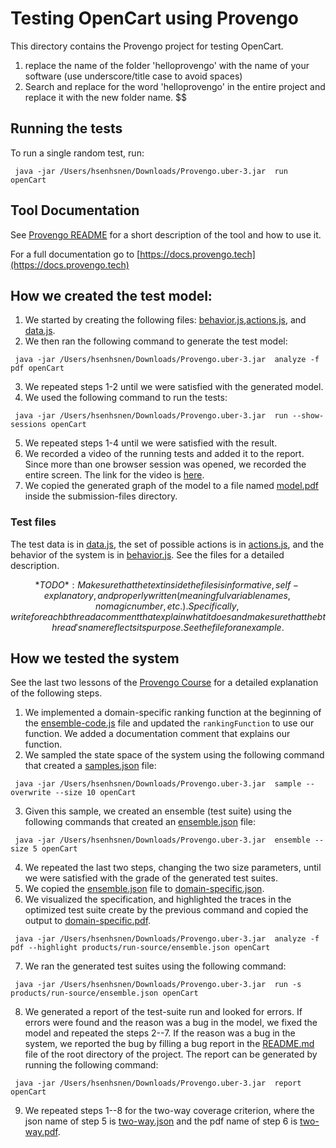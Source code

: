 # Testing OpenCart using Provengo
This directory contains the Provengo project for testing OpenCart.

1. replace the name of the folder 'helloprovengo' with the name of your software (use underscore/title case to avoid spaces)
2. Search and replace for the word 'helloprovengo' in the entire project and replace it with the new folder name. 
$$

## Running the tests
To run a single random test, run:
```shell 
 java -jar /Users/hsenhsnen/Downloads/Provengo.uber-3.jar  run openCart
```

## Tool Documentation
See [Provengo README](openCart/README.md) for a short description of the tool and how to use it.

For a full documentation go to [https://docs.provengo.tech](https://docs.provengo.tech)

## How we created the test model:
1. We started by creating the following files: [behavior.js](openCart/spec/js/behavior.js),[actions.js](openCart/spec/js/actions.js), and [data.js](openCart/data/data.js).
2. We then ran the following command to generate the test model:
```shell
 java -jar /Users/hsenhsnen/Downloads/Provengo.uber-3.jar  analyze -f pdf openCart   
```
3. We repeated steps 1-2 until we were satisfied with the generated model.
4. We used the following command to run the tests:
```shell
 java -jar /Users/hsenhsnen/Downloads/Provengo.uber-3.jar  run --show-sessions openCart
```
5. We repeated steps 1-4 until we were satisfied with the result.
6. We recorded a video of the running tests and added it to the report. Since more than one browser session was opened, we recorded the entire screen. The link for the video is [here](https://drive.google.com/file/d/1i2-TtZ7afRc8WuDrkuga1gdOCHPg4wUL/view?usp=sharing).
7. We copied the generated graph of the model to a file named [model.pdf](submission-files/model.pdf) inside the submission-files directory.

### Test files
The test data is in [data.js](openCart/data/data.js), the set of possible actions is in [actions.js](openCart/spec/js/actions.js), and the behavior of the system is in [behavior.js](openCart/spec/js/behavior.js).
See the files for a detailed description.

$$*TODO*: Make sure that the text inside the files is informative, self-explanatory, and properly written (meaningful variable names, no magic number, etc.). Specifically, write for each bthread a comment that explain what it does and make sure that the bthread's name reflects its purpose. See the file for an example.$$

## How we tested the system
See the last two lessons of the [Provengo Course](https://provengo.github.io/Course/Online%20Course/0.9.5/index.html) for a detailed explanation of the following steps.

1. We implemented a domain-specific ranking function at the beginning of the [ensemble-code.js](openCart/meta-spec/ensemble-code.js) file and updated the `rankingFunction` to use our function. We added a documentation comment that explains our function.
2. We sampled the state space of the system using the following command that created a [samples.json](openCart/products/run-source/samples.json) file:
```shell
 java -jar /Users/hsenhsnen/Downloads/Provengo.uber-3.jar  sample --overwrite --size 10 openCart
```
3. Given this sample, we created an ensemble (test suite) using the following commands that created an [ensemble.json](submission-files/domain-specific.json) file:
```shell
 java -jar /Users/hsenhsnen/Downloads/Provengo.uber-3.jar  ensemble --size 5 openCart
```
4. We repeated the last two steps, changing the two size parameters, until we were satisfied with the grade of the generated test suites.
5. We copied the [ensemble.json](submission-files/domain-specific.json) file to [domain-specific.json](submission-files/domain-specific.json).
6. We visualized the specification, and highlighted the traces in the optimized test suite create by the previous command and copied the output to [domain-specific.pdf](submission-files/domain-specific.pdf).
```shell
 java -jar /Users/hsenhsnen/Downloads/Provengo.uber-3.jar  analyze -f pdf --highlight products/run-source/ensemble.json openCart
```
7. We ran the generated test suites using the following command:
```shell
 java -jar /Users/hsenhsnen/Downloads/Provengo.uber-3.jar  run -s products/run-source/ensemble.json openCart 
```
8. We generated a report of the test-suite run and looked for errors. If errors were found and the reason was a bug in the model, we fixed the model and repeated the steps 2--7. If the reason was a bug in the system, we reported the bug by filling a bug report in the [README.md](../README.md) file of the root directory of the project. The report can be generated by running the following command:
```shell
 java -jar /Users/hsenhsnen/Downloads/Provengo.uber-3.jar  report openCart
```
9. We repeated steps 1--8 for the two-way coverage criterion, where the json name of step 5 is [two-way.json](submission-files/two-way.json) and the pdf name of step 6 is [two-way.pdf](submission-files/two-way.pdf).
